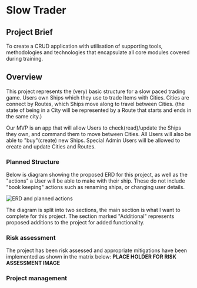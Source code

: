 # Slow Trader

## Project Brief

To create a CRUD application with utilisation of supporting tools,
methodologies and technologies that encapsulate all core modules
covered during training.

## Overview

This project represents the (very) basic structure for a slow paced trading game.
Users own Ships which they use to trade Items with Cities.
Cities are connect by Routes, which Ships move along to travel between Cities. (the state of being in a City will be
represented by a Route that starts and ends in the same city.)

Our MVP is an app that will allow Users to check(read)/update the Ships they own, and command them to move between Cities.
All Users will also be able to "buy"(create) new Ships.
Special Admin Users will be allowed to create and update Cities and Routes.

### Planned Structure

Below is diagram showing the proposed ERD for this project, as well as the "actions" a User will be able to make with their ship. These do not include "book keeping" actions such as renaming ships, or changing user details.

![ERD and planned actions](https://imgur.com/a/W6pRFCq.png)

The diagram is split into two sections, the main section is what I want to complete for this project. The section marked "Additional" represents proposed additions to the project for added functionality.

### Risk assessment

The project has been risk assessed and appropriate mitigations have been implemented as shown in the matrix below:
**PLACE HOLDER FOR RISK ASSESSMENT IMAGE**

### Project management